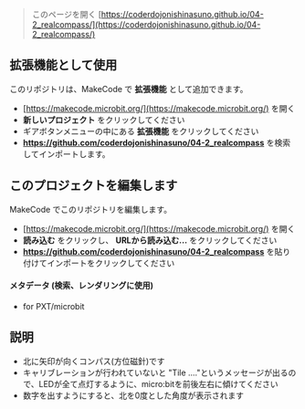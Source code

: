 
> このページを開く [https://coderdojonishinasuno.github.io/04-2_realcompass/](https://coderdojonishinasuno.github.io/04-2_realcompass/)

## 拡張機能として使用

このリポジトリは、MakeCode で **拡張機能** として追加できます。

* [https://makecode.microbit.org/](https://makecode.microbit.org/) を開く
* **新しいプロジェクト** をクリックしてください
* ギアボタンメニューの中にある **拡張機能** をクリックしてください
* **https://github.com/coderdojonishinasuno/04-2_realcompass** を検索してインポートします。

## このプロジェクトを編集します

MakeCode でこのリポジトリを編集します。

* [https://makecode.microbit.org/](https://makecode.microbit.org/) を開く
* **読み込む** をクリックし、 **URLから読み込む...** をクリックしてください
* **https://github.com/coderdojonishinasuno/04-2_realcompass** を貼り付けてインポートをクリックしてください

#### メタデータ (検索、レンダリングに使用)

* for PXT/microbit
<script src="https://makecode.com/gh-pages-embed.js"></script><script>makeCodeRender("{{ site.makecode.home_url }}", "{{ site.github.owner_name }}/{{ site.github.repository_name }}");</script>

## 説明
* 北に矢印が向くコンパス(方位磁針)です
* キャリブレーションが行われていないと "Tile ...."というメッセージが出るので、LEDが全て点灯するように、micro:bitを前後左右に傾けてください
* 数字を出すようにすると、北を0度とした角度が表示されます
